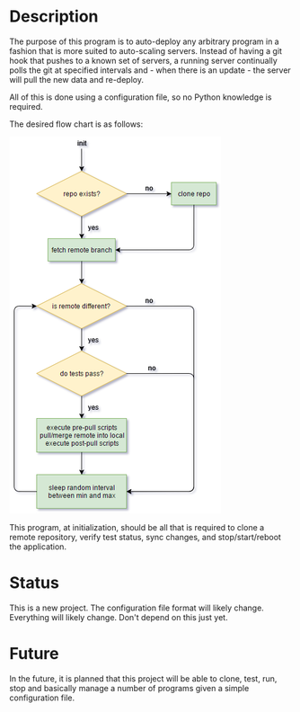 # Description

The purpose of this program is to auto-deploy any arbitrary program in a fashion that is more suited to auto-scaling
servers.  Instead of having a git hook that pushes to a known set of servers, a running server continually polls
the git at specified intervals and - when there is an update - the server will pull the new data and re-deploy.

All of this is done using a configuration file, so no Python knowledge is required.

The desired flow chart is as follows:

![desired flow chart](flow-chart.png)

This program, at initialization, should be all that is required to clone a remote repository, verify test status,
sync changes, and stop/start/reboot the application.

# Status

This is a new project.  The configuration file format will likely change.  Everything will likely change.  Don't
depend on this just yet.

# Future

In the future, it is planned that this project will be able to clone, test, run, stop and basically manage a number
of programs given a simple configuration file.
